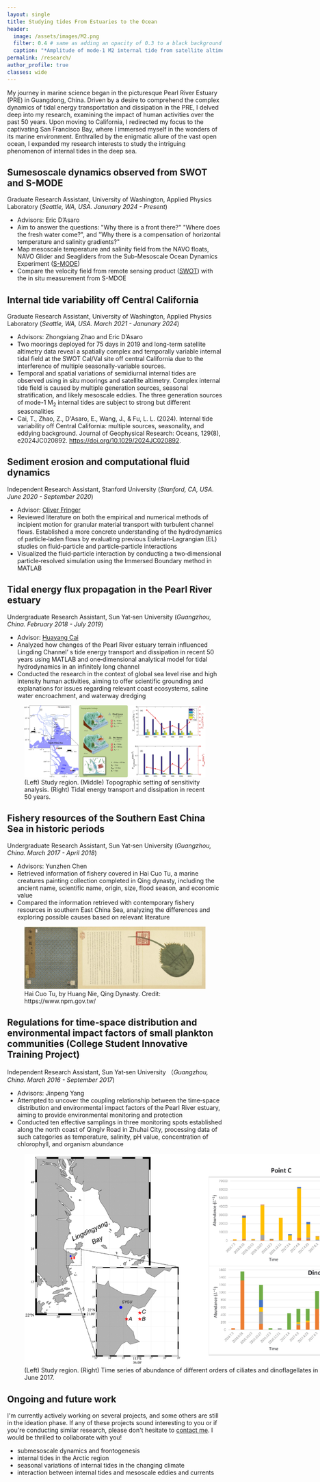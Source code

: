 ```yaml
---
layout: single
title: Studying tides From Estuaries to the Ocean
header:
  image: /assets/images/M2.png
  filter: 0.4 # same as adding an opacity of 0.3 to a black background
  caption: "*Amplitude of mode-1 M2 internal tide from satellite altimetry. Credit: Dr. Z. Zhao.*"
permalink: /research/
author_profile: true
classes: wide
---
```


My journey in marine science began in the picturesque Pearl River Estuary (PRE) in Guangdong, China. Driven by a desire to comprehend the complex dynamics of tidal energy transportation and dissipation in the PRE, I delved deep into my research, examining the impact of human activities over the past 50 years. Upon moving to California, I redirected my focus to the captivating San Francisco Bay, where I immersed myself in the wonders of its marine environment. Enthralled by the enigmatic allure of the vast open ocean, I expanded my research interests to study the intriguing phenomenon of internal tides in the deep sea.


## Sumesoscale dynamics observed from SWOT and S-MODE
Graduate Research Assistant, University of Washington, Applied Physics Laboratory (*Seattle, WA, USA. Janunary 2024 - Present*)
* Advisors: Eric D’Asaro
* Aim to answer the questions: "Why there is a front there?" "Where does the fresh water come?", and "Why there is a compensation of horizontal temperature and salinity gradients?"
* Map mesoscale temperature and salinity field from the NAVO floats, NAVO Glider and Seagliders from the Sub-Mesoscale Ocean Dynamics Experiment (<a href="https://espo.nasa.gov/s-mode/content/S-MODE">S-MODE</a>)
* Compare the velocity field from remote sensing product (<a href="https://swot.jpl.nasa.gov/">SWOT</a>) with the in situ measurement from S-MDOE

## Internal tide variability off Central California
Graduate Research Assistant, University of Washington, Applied Physics Laboratory (*Seattle, WA, USA. March 2021 - Janunary 2024*)
* Advisors: Zhongxiang Zhao and Eric D’Asaro
* Two moorings deployed for 75 days in 2019 and long-term satellite altimetry data reveal a spatially complex and temporally variable internal tidal field at the SWOT Cal/Val site off central California due to the interference of multiple seasonally-variable sources.
* Temporal and spatial variations of semidiurnal internal tides are observed using in situ moorings and satellite altimetry. Complex internal tide field is caused by multiple generation sources, seasonal stratification, and likely mesoscale eddies. The three generation sources of mode-1 M$_2$ internal tides are subject to strong but different seasonalities
* Cai, T., Zhao, Z., D'Asaro, E., Wang, J., & Fu, L. L. (2024). Internal tide variability off Central California: multiple sources, seasonality, and eddying background. Journal of Geophysical Research: Oceans, 129(8), e2024JC020892. <a href="https://doi.org/10.1029/2024JC020892">https://doi.org/10.1029/2024JC020892</a>.


## Sediment erosion and computational fluid dynamics
Independent Research Assistant, Stanford University (*Stanford, CA, USA. June 2020 - September 2020*)
* Advisor: <a href="https://profiles.stanford.edu/oliver-fringer">Oliver Fringer</a>
* Reviewed literature on both the empirical and numerical methods of incipient motion for granular material transport with turbulent channel flows. Established a more concrete understanding of the hydrodynamics of particle‑laden flows by evaluating previous Eulerian‑Lagrangian (EL) studies on fluid‑particle and particle‑particle interactions
* Visualized the fluid‑particle interaction by conducting a two‑dimensional particle‑resolved simulation using the Immersed Boundary method in MATLAB


## Tidal energy flux propagation in the Pearl River estuary
Undergraduate Research Assistant, Sun Yat‑sen University (*Guangzhou, China. February 2018 - July 2019*)
* Advisor: <a href="https://www.researchgate.net/profile/Huayang-Cai">Huayang Cai</a>
* Analyzed how changes of the Pearl River estuary terrain influenced Lingding Channel’ s tide energy transport and dissipation in recent 50 years using MATLAB and one‑dimensional analytical model for tidal hydrodynamics in an infinitely long channel
* Conducted the research in the context of global sea level rise and high intensity human activities, aiming to offer scientific grounding and explanations for issues regarding relevant coast ecosystems, saline water encroachment, and waterway dredging

<figure class="align-center">
    <img src="/assets/images/PRE.jpg">
    <figcaption>(Left) Study region. (Middle) Topographic setting of sensitivity analysis. (Right) Tidal energy transport and dissipation in recent 50 years. </figcaption>
</figure>


## Fishery resources of the Southern East China Sea in historic periods
Undergraduate Research Assistant, Sun Yat‑sen University (*Guangzhou, China. March 2017 - April 2018*)
* Advisors: Yunzhen Chen
* Retrieved information of fishery covered in Hai Cuo Tu, a marine creatures painting collection completed in Qing dynasty, including the ancient name, scientific name, origin, size, flood season, and economic value
* Compared the information retrieved with contemporary fishery resources in southern East China Sea, analyzing the differences and exploring possible causes based on relevant literature

<figure class="align-center">
    <img src="/assets/images/haicuotu.jpg">
    <figcaption>Hai Cuo Tu, by Huang Nie, Qing Dynasty. Credit: https://www.npm.gov.tw/</figcaption>
</figure>

## Regulations for time‑space distribution and environmental impact factors of small plankton communities (College Student Innovative Training Project)
Independent Research Assistant, Sun Yat‑sen University （*Guangzhou, China. March 2016 - September 2017*)
* Advisors: Jinpeng Yang
* Attempted to uncover the coupling relationship between the time‑space distribution and environmental impact factors of the Pearl River estuary, aiming to provide environmental monitoring and protection
* Conducted ten effective samplings in three monitoring spots established along the north coast of Qinglv Road in Zhuhai City, processing data of such categories as temperature, salinity, pH value, concentration of chlorophyll, and organism abundance

<figure style="width: 800px" class="align-center">
    <img src="/assets/images/Bio.jpg">
    <figcaption>(Left) Study region. (Right) Time series of abundance of different orders of ciliates and dinoflagellates in July 2016 - June 2017. </figcaption>
</figure>

## Ongoing and future work
I'm currently actively working on several projects, and some others are still in the ideation phase. If any of these projects sound interesting to you or if you're conducting similar research, please don't hesitate to [contact me](mailto:joycecai@uw.edu). I would be thrilled to collaborate with you!

* submesoscale dynamics and frontogenesis
* internal tides in the Arctic region
* seasonal variations of internal tides in the changing climate
* interaction between internal tides and mesoscale eddies and currents
